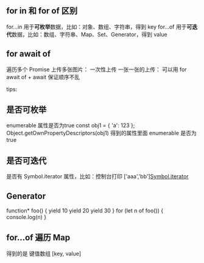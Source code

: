 ## for in 和 for of 区别

for...in 用于**可枚举**数据，比如：对象、数组、字符串，得到 key
for...of 用于**可迭代**数据，比如：数组、字符串、Map、Set、Generator，得到 value

## for await of
遍历多个 Promise
上传多张图片：
一次性上传
一张一张的上传： 可以用 for await of + await 保证顺序不乱

tips:
## 是否可枚举
enumerable 属性是否为true
const obj1 = { 'a': 123 };
Object.getOwnPropertyDescriptors(obj1) 得到的属性里面 enumerable 是否为 true

## 是否可迭代
是否有 Symbol.iterator 属性，比如：控制台打印 ['aaa','bb'][Symbol.iterator]()

## Generator
 function* foo() {
     yield 10
     yield 20
     yield 30
 }
 for (let n of foo()) {
     console.log(n)
 }

## for...of 遍历 Map
得到的是 键值数组 [key, value]
